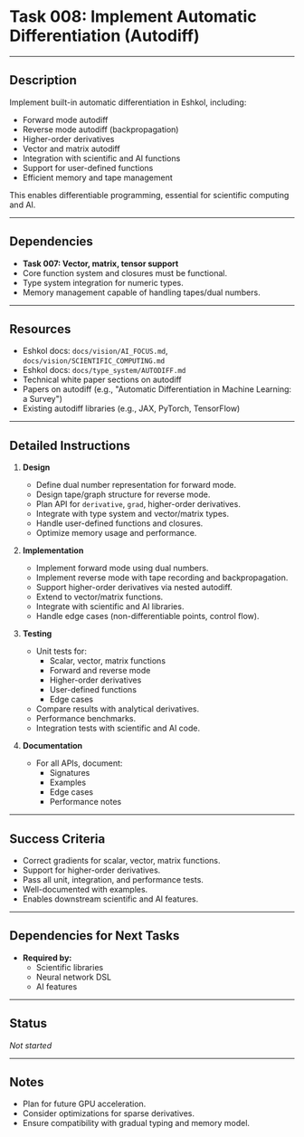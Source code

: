 # Task 008: Implement Automatic Differentiation (Autodiff)

---

## Description

Implement built-in automatic differentiation in Eshkol, including:

- Forward mode autodiff
- Reverse mode autodiff (backpropagation)
- Higher-order derivatives
- Vector and matrix autodiff
- Integration with scientific and AI functions
- Support for user-defined functions
- Efficient memory and tape management

This enables differentiable programming, essential for scientific computing and AI.

---

## Dependencies

- **Task 007: Vector, matrix, tensor support**
- Core function system and closures must be functional.
- Type system integration for numeric types.
- Memory management capable of handling tapes/dual numbers.

---

## Resources

- Eshkol docs: `docs/vision/AI_FOCUS.md`, `docs/vision/SCIENTIFIC_COMPUTING.md`
- Eshkol docs: `docs/type_system/AUTODIFF.md`
- Technical white paper sections on autodiff
- Papers on autodiff (e.g., "Automatic Differentiation in Machine Learning: a Survey")
- Existing autodiff libraries (e.g., JAX, PyTorch, TensorFlow)

---

## Detailed Instructions

1. **Design**

   - Define dual number representation for forward mode.
   - Design tape/graph structure for reverse mode.
   - Plan API for `derivative`, `grad`, higher-order derivatives.
   - Integrate with type system and vector/matrix types.
   - Handle user-defined functions and closures.
   - Optimize memory usage and performance.

2. **Implementation**

   - Implement forward mode using dual numbers.
   - Implement reverse mode with tape recording and backpropagation.
   - Support higher-order derivatives via nested autodiff.
   - Extend to vector/matrix functions.
   - Integrate with scientific and AI libraries.
   - Handle edge cases (non-differentiable points, control flow).

3. **Testing**

   - Unit tests for:
     - Scalar, vector, matrix functions
     - Forward and reverse mode
     - Higher-order derivatives
     - User-defined functions
     - Edge cases
   - Compare results with analytical derivatives.
   - Performance benchmarks.
   - Integration tests with scientific and AI code.

4. **Documentation**

   - For all APIs, document:
     - Signatures
     - Examples
     - Edge cases
     - Performance notes

---

## Success Criteria

- Correct gradients for scalar, vector, matrix functions.
- Support for higher-order derivatives.
- Pass all unit, integration, and performance tests.
- Well-documented with examples.
- Enables downstream scientific and AI features.

---

## Dependencies for Next Tasks

- **Required by:**  
  - Scientific libraries  
  - Neural network DSL  
  - AI features

---

## Status

_Not started_

---

## Notes

- Plan for future GPU acceleration.
- Consider optimizations for sparse derivatives.
- Ensure compatibility with gradual typing and memory model.
